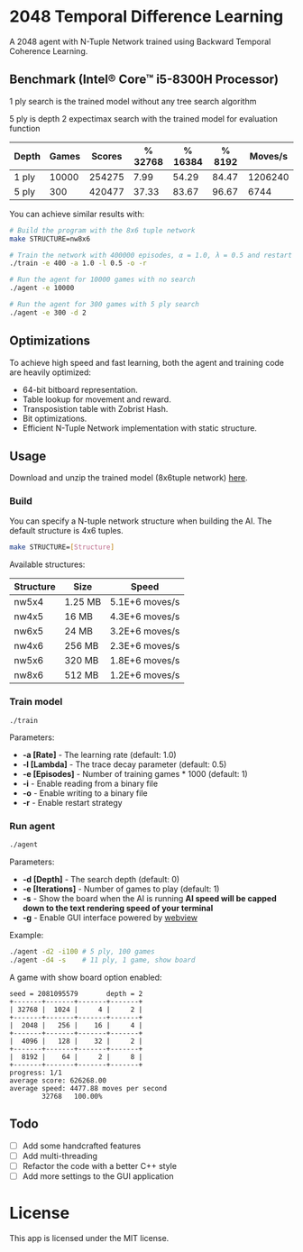 # 2048 Temporal Difference Learning

A 2048 agent with N-Tuple Network trained using Backward Temporal Coherence Learning.

## Benchmark (Intel® Core™ i5-8300H Processor)

1 ply search is the trained model without any tree search algorithm

5 ply is depth 2 expectimax search with the trained model for evaluation function

| Depth | Games | Scores | % 32768 | % 16384 | % 8192 | Moves/s |
| ----- | ----- | ------ | ------- | ------- | ------ | ------- |
| 1 ply | 10000 | 254275 | 7.99    | 54.29   | 84.47  | 1206240 |
| 5 ply | 300   | 420477 | 37.33   | 83.67   | 96.67  | 6744    |

You can achieve similar results with:

```sh
# Build the program with the 8x6 tuple network
make STRUCTURE=nw8x6

# Train the network with 400000 episodes, α = 1.0, λ = 0.5 and restart strategy
./train -e 400 -a 1.0 -l 0.5 -o -r

# Run the agent for 10000 games with no search
./agent -e 10000

# Run the agent for 300 games with 5 ply search
./agent -e 300 -d 2
```

## Optimizations

To achieve high speed and fast learning, both the agent and training code are heavily optimized:

- 64-bit bitboard representation.
- Table lookup for movement and reward.
- Transposistion table with Zobrist Hash.
- Bit optimizations.
- Efficient N-Tuple Network implementation with static structure.

## Usage

Download and unzip the trained model (8x6tuple network) [here](../../releases/latest).

### Build

You can specify a N-tuple network structure when building the AI. The default structure is 4x6 tuples.

```sh
make STRUCTURE=[Structure]
```

Available structures:

| Structure | Size    | Speed          |
| --------- | ------- | -------------- |
| nw5x4     | 1.25 MB | 5.1E+6 moves/s |
| nw4x5     | 16 MB   | 4.3E+6 moves/s |
| nw6x5     | 24 MB   | 3.2E+6 moves/s |
| nw4x6     | 256 MB  | 2.3E+6 moves/s |
| nw5x6     | 320 MB  | 1.8E+6 moves/s |
| nw8x6     | 512 MB  | 1.2E+6 moves/s |

### Train model

```
./train
```

Parameters:

- **-a [Rate]** - The learning rate (default: 1.0)
- **-l [Lambda]** - The trace decay parameter (default: 0.5)
- **-e [Episodes]** - Number of training games \* 1000 (default: 1)
- **-i** - Enable reading from a binary file
- **-o** - Enable writing to a binary file
- **-r** - Enable restart strategy

### Run agent

```sh
./agent
```

Parameters:

- **-d [Depth]** - The search depth (default: 0)
- **-e [Iterations]** - Number of games to play (default: 1)
- **-s** - Show the board when the AI is running **AI speed will be capped down to the text rendering speed of your terminal**
- **-g** - Enable GUI interface powered by [webview](https://github.com/webview/webview)

Example:

```sh
./agent -d2 -i100 # 5 ply, 100 games
./agent -d4 -s    # 11 ply, 1 game, show board
```

A game with show board option enabled:

```
seed = 2081095579       depth = 2
+-------+-------+-------+-------+
| 32768 |  1024 |     4 |     2 |
+-------+-------+-------+-------+
|  2048 |   256 |    16 |     4 |
+-------+-------+-------+-------+
|  4096 |   128 |    32 |     2 |
+-------+-------+-------+-------+
|  8192 |    64 |     2 |     8 |
+-------+-------+-------+-------+
progress: 1/1
average score: 626268.00
average speed: 4477.88 moves per second
        32768   100.00%
```

## Todo

- [ ] Add some handcrafted features
- [ ] Add multi-threading
- [ ] Refactor the code with a better C++ style
- [ ] Add more settings to the GUI application

# License

This app is licensed under the MIT license.
